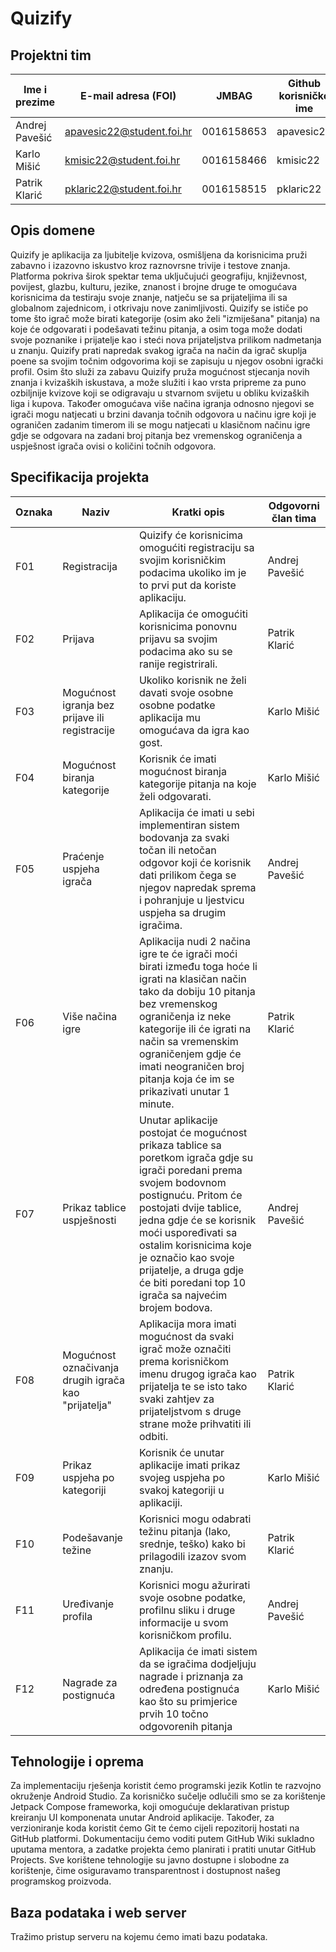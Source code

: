 # Quizify

## Projektni tim

Ime i prezime | E-mail adresa (FOI) | JMBAG | Github korisničko ime | Seminarska grupa
------------  | ------------------- | ----- | --------------------- | ----------------
Andrej Pavešić |apavesic22@student.foi.hr | 0016158653 | apavesic22 | G02
Karlo Mišić | kmisic22@student.foi.hr | 0016158466 | kmisic22 | G01
Patrik Klarić | pklaric22@student.foi.hr | 0016158515 | pklaric22 | G01

## Opis domene
Quizify je aplikacija za ljubitelje kvizova, osmišljena da korisnicima pruži zabavno i izazovno iskustvo kroz raznovrsne trivije i testove znanja. Platforma pokriva širok spektar tema uključujući geografiju, književnost, povijest, glazbu, kulturu, jezike, znanost i brojne druge te omogućava korisnicima da testiraju svoje znanje, natječu se sa prijateljima ili sa globalnom zajednicom, i otkrivaju nove zanimljivosti. Quizify se ističe po tome što igrač može birati kategorije (osim ako želi "izmiješana" pitanja) na koje će odgovarati i podešavati težinu pitanja, a osim toga može dodati svoje poznanike i prijatelje kao i steći nova prijateljstva prilikom nadmetanja u znanju. Quizify prati napredak svakog igrača na način da igrač skuplja poene sa svojim točnim odgovorima koji se zapisuju u njegov osobni igrački profil. Osim što služi za zabavu Quizify pruža mogućnost stjecanja novih znanja i kvizaških iskustava, a može služiti i kao vrsta pripreme za puno ozbiljnije kvizove koji se odigravaju u stvarnom svijetu u obliku kvizaških liga i kupova. Također omogućava više načina igranja odnosno njegovi se igrači mogu natjecati u brzini davanja točnih odgovora u načinu igre koji je ograničen zadanim timerom ili se mogu natjecati u klasičnom načinu igre gdje se odgovara na zadani broj pitanja bez vremenskog ograničenja a uspješnost igrača ovisi o količini točnih odgovora.
## Specifikacija projekta

Oznaka | Naziv | Kratki opis | Odgovorni član tima
------ | ----- | ----------- | -------------------
F01 | Registracija | Quizify će korisnicima omogućiti registraciju sa svojim korisničkim podacima ukoliko im je to prvi put da koriste aplikaciju. | Andrej Pavešić
F02 | Prijava | Aplikacija će omogućiti korisnicima ponovnu prijavu sa svojim podacima ako su se ranije registrirali. | Patrik Klarić
F03 | Mogućnost igranja bez prijave ili registracije | Ukoliko korisnik ne želi davati svoje osobne osobne podatke aplikacija mu omogućava da igra kao gost. | Karlo Mišić
F04 | Mogućnost biranja kategorije | Korisnik će imati mogućnost biranja kategorije pitanja na koje želi odgovarati. | Karlo Mišić
F05 | Praćenje uspjeha igrača | Aplikacija će imati u sebi implementiran sistem bodovanja za svaki točan ili netočan odgovor koji će korisnik dati prilikom čega se njegov napredak sprema i pohranjuje u ljestvicu uspjeha sa drugim igračima. | Andrej Pavešić
F06 | Više načina igre | Aplikacija nudi 2 načina igre te će igrači moći birati između toga hoće li igrati na klasičan način tako da dobiju 10 pitanja bez vremenskog ograničenja iz neke kategorije ili će igrati na način sa vremenskim ograničenjem gdje će imati neograničen broj pitanja koja će im se prikazivati unutar 1 minute. | Patrik Klarić
F07 | Prikaz tablice uspješnosti | Unutar aplikacije postojat će mogućnost prikaza tablice sa poretkom igrača gdje su igrači poredani prema svojem bodovnom postignuću. Pritom će postojati dvije tablice, jedna gdje će se korisnik moći uspoređivati sa ostalim korisnicima koje je označio kao svoje prijatelje, a druga gdje će biti poredani top 10 igrača sa najvećim brojem bodova. | Andrej Pavešić
F08 | Mogućnost označivanja drugih igrača kao "prijatelja" | Aplikacija mora imati mogućnost da svaki igrač može označiti prema korisničkom imenu drugog igrača kao prijatelja te se isto tako svaki zahtjev za prijateljstvom s druge strane može prihvatiti ili odbiti. | Patrik Klarić
F09 | Prikaz uspjeha po kategoriji | Korisnik će unutar aplikacije imati prikaz svojeg uspjeha po svakoj kategoriji u aplikaciji. | Karlo Mišić
F10 | Podešavanje težine | Korisnici mogu odabrati težinu pitanja (lako, srednje, teško) kako bi prilagodili izazov svom znanju. | Patrik Klarić 
F11 | Uređivanje profila | Korisnici mogu ažurirati svoje osobne podatke, profilnu sliku i druge informacije u svom korisničkom profilu. | Andrej Pavešić
F12 | Nagrade za postignuća | Aplikacija će imati sistem da se igračima dodjeljuju nagrade i priznanja za određena postignuća kao što su primjerice prvih 10 točno odgovorenih pitanja | Karlo Mišić

## Tehnologije i oprema
Za implementaciju rješenja koristit ćemo programski jezik Kotlin te razvojno okruženje Android Studio. Za korisničko sučelje odlučili smo se za korištenje Jetpack Compose frameworka, koji omogućuje deklarativan pristup kreiranju UI komponenata unutar Android aplikacije. Također, za verzioniranje koda koristit ćemo Git te ćemo cijeli repozitorij hostati na GitHub platformi. Dokumentaciju ćemo voditi putem GitHub Wiki sukladno uputama mentora, a zadatke projekta ćemo planirati i pratiti unutar GitHub Projects. Sve korištene tehnologije su javno dostupne i slobodne za korištenje, čime osiguravamo transparentnost i dostupnost našeg programskog proizvoda.

## Baza podataka i web server
Tražimo pristup serveru na kojemu ćemo imati bazu podataka.
